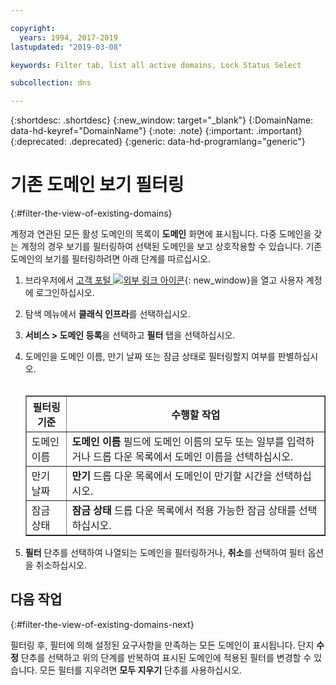 ```yaml
---

copyright:
  years: 1994, 2017-2019
lastupdated: "2019-03-08"

keywords: Filter tab, list all active domains, Lock Status Select

subcollection: dns

---
```


{:shortdesc: .shortdesc}
{:new_window: target="_blank"}
{:DomainName: data-hd-keyref="DomainName"}
{:note: .note}
{:important: .important}
{:deprecated: .deprecated}
{:generic: data-hd-programlang="generic"}

# 기존 도메인 보기 필터링
{:#filter-the-view-of-existing-domains}

계정과 연관된 모든 활성 도메인의 목록이 **도메인** 화면에 표시됩니다. 다중 도메인을 갖는 계정의 경우 보기를 필터링하여 선택된 도메인을 보고 상호작용할 수 있습니다. 기존 도메인의 보기를 필터링하려면 아래 단계를 따르십시오.

1. 브라우저에서 [고객 포털 ![외부 링크 아이콘](../../icons/launch-glyph.svg "외부 링크 아이콘")](https://{DomainName}/){: new_window}을 열고 사용자 계정에 로그인하십시오.
1. 탐색 메뉴에서 **클래식 인프라**를 선택하십시오.
2. **서비스 > 도메인 등록**을 선택하고 **필터** 탭을 선택하십시오.
3. 도메인을 도메인 이름, 만기 날짜 또는 잠금 상태로 필터링할지 여부를 판별하십시오.<br/><br/><table border="1"><tbody><tr><th>필터링 기준</th><th>수행할 작업</th></tr><tr><td>도메인 이름</td><td><strong>도메인 이름</strong> 필드에 도메인 이름의 모두 또는 일부를 입력하거나 드롭 다운 목록에서 도메인 이름을 선택하십시오.</td></tr><tr><td>만기 날짜</td><td><strong>만기</strong> 드롭 다운 목록에서 도메인이 만기할 시간을 선택하십시오.</td></tr><tr><td>잠금 상태</td><td><strong>잠금 상태</strong> 드롭 다운 목록에서 적용 가능한 잠금 상태를 선택하십시오.</td></tr></tbody></table>

4. **필터** 단추를 선택하여 나열되는 도메인을 필터링하거나, **취소**를 선택하여 필터 옵션을 취소하십시오.

## 다음 작업
{:#filter-the-view-of-existing-domains-next}

필터링 후, 필터에 의해 설정된 요구사항을 만족하는 모든 도메인이 표시됩니다. 단지 **수정** 단추를 선택하고 위의 단계를 반복하여 표시된 도메인에 적용된 필터를 변경할 수 있습니다. 모든 필터를 지우려면 **모두 지우기** 단추를 사용하십시오.
